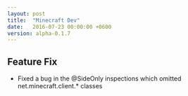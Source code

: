 ```yaml
---
layout: post
title:  "Minecraft Dev"
date:   2016-07-23 00:00:00 +0600
version: alpha-0.1.7
---
```


## Feature Fix

* Fixed a bug in the @SideOnly inspections which omitted net.minecraft.client.* classes
